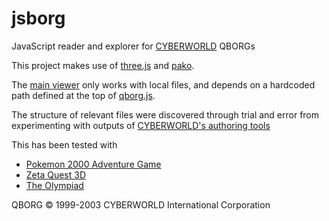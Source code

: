 # jsborg
JavaScript reader and explorer for [CYBERWORLD](http://wayback.archive.org/web/20030202000627/http://www.cyberworldcorp.com/) QBORGs

This project makes use of [three.js](https://github.com/mrdoob/three.js/) and [pako](https://github.com/nodeca/pako).

The [main viewer](qborgprototype.html) only works with local files, and depends on a hardcoded path defined at the top of [qborg.js](qborg.js).

The structure of relevant files were discovered through trial and error from experimenting with outputs of [CYBERWORLD's authoring tools](http://web.archive.org/web/20030204221240/http://www.cwarp.com:80/downloads/index.html)

This has been tested with
* [Pokemon 2000 Adventure Game](http://web.archive.org/web/20010626161029/http://p2kmovie.warnerbros.com/worlds.html)
* [Zeta Quest 3D](http://web.archive.org/web/20020706213551/http://www2.warnerbros.com/web/zeta-kids/quest.jsp)
* [The Olympiad](http://wayback.archive.org/web/20021204151916/http://www.cyberworldcorp.com:80/new/featureworlds/featworlds_cs_olympiad.asp)

QBORG &copy; 1999-2003 CYBERWORLD International Corporation 
